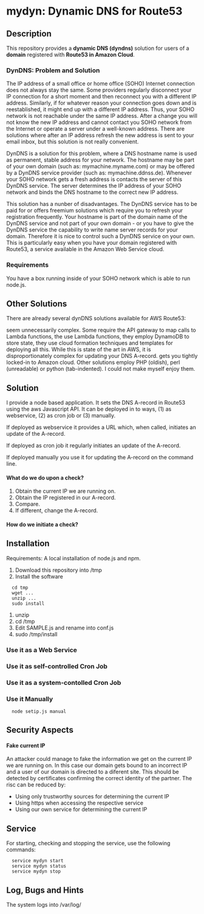 # mydyn: Dynamic DNS for Route53

## Description

This repository provides a **dynamic DNS (dyndns)** solution for users of a **domain**  registered with **Route53 in Amazon Cloud**. 

### DynDNS: Problem and Solution ###
The IP address of a small office or home office (SOHO) Internet connection does not always stay the same.
Some providers regularly disconnect your IP connection for a short moment and then reconnect you with a different IP address. Similarly, if for whatever reason your connection goes down
and is reestablished, it might end up with a different IP address. Thus, your SOHO network is not reachable under the same IP address. After a change you will not know the new IP address
and cannot contact you SOHO network from the Internet or operate a server under a well-known address. There are solutions where after an IP address refresh the new address is sent to your
email inbox, but this solution is not really convenient.

DynDNS is a solution for this problem, where a DNS hostname name is used as permanent, stable address for your network. The hostname may be part of your own domain (such as: mymachine.myname.com)
or may be offered by a DynDNS service provider (such as: mymachine.ddnss.de). Whenever your SOHO network gets a fresh address is contacts the server of this DynDNS service. The server 
determines the IP address of your SOHO network and binds the DNS hostname to the correct new IP address.

This solution has a nunber of disadvantages. The DynDNS service has to be paid for or offers freemium solutions which require you to refresh your registration frequently. Your hostname is part
of the domain name of the DynDNS service and not part of your own domain - or you have to give the DynDNS service the capability to write name server records for your domain. Therefore
it is nice to control such a DynDNS service on your own. This is particularly easy when you have your domain registered with Route53, a service available in the Amazon Web Service cloud.

### Requirements ###
You have a box running inside of your SOHO network which is able to run node.js. 


## Other Solutions ###

There are already several dynDNS solutions available for AWS Route53:

 seem unnecessarily complex. Some require the API gateway to map calls to Lambda functions, the use Lambda functions, they employ DynamoDB to store state, 
they use cloud formation techniques and templates for deploying all this. While this is state of the art in AWS, it is disproportionately complex for updating your DNS A-record.
gets you tightly locked-in to Amazon cloud. Other solutions employ PHP (oldish), perl (unreadable) or python (tab-indented). I could not make myself enjoy them. 

## Solution

I provide a node based application. It sets the DNS A-record in Route53 using the aws Javascript API. It can be deployed in to ways, (1) as webservice, (2) as cron job or (3) manually.

If deployed as webservice it provides a URL which, when called, initiates an update of the A-record.

If deployed as cron job it regularly initiates an update of the A-record.

If deployed manually you use it for updating the A-record on the command line.

#### What do we do upon a check?

1. Obtain the current IP we are running on.
1. Obtain the IP registered in our A-record.
1. Compare.
1. If different, change the A-record.


#### How do we initiate a check?


## Installation

Requirements: A local installation of node.js and npm.

1. Download this repository into /tmp
1. Install the software


```
  cd tmp
  wget ...
  unzip ...
  sudo install
``` 

1. unzip
1. cd /tmp
1. Edit SAMPLE.js and rename into conf.js
1. sudo /tmp/install

### Use it as a Web Service


### Use it as self-controlled Cron Job


### Use it as a system-contolled Cron Job

### Use it Manually

```
  node setip.js manual
``` 



## Security Aspects


#### Fake current IP ####
An attacker could manage to fake the information we get on the current IP we are running on. In this case our domain gets bound to an incorrect IP
and a user of our domain is directed to a diferent site. This should be detected by certificates confirming the correct identity of the partner. The risc can be reduced by:
* Using only trustworthy sources for determining the current IP
* Using https when accessing the respective service
* Using our own service for determining the current IP



## Service

For starting, checking and stopping the service, use the following commands:
```
  service mydyn start
  service mydyn status
  service mydyn stop
```


## Log, Bugs and Hints

The system logs into /var/log/









